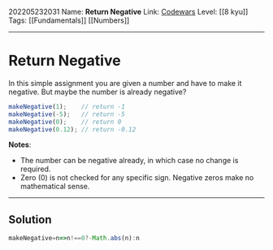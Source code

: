 202205232031
Name:  **Return Negative**
Link: [Codewars](https://www.codewars.com/kata/55685cd7ad70877c23000102)
Level:  [[8 kyu]]
Tags: [[Fundamentals]] [[Numbers]]

---

#   Return Negative

In this simple assignment you are given a number and have to make it negative. But maybe the number is already negative?

``` javascript
makeNegative(1);    // return -1
makeNegative(-5);   // return -5
makeNegative(0);    // return 0
makeNegative(0.12); // return -0.12
```

**Notes**:

-   The number can be negative already, in which case no change is required.
-   Zero (0) is not checked for any specific sign. Negative zeros make no mathematical sense.

---

## Solution

``` javascript
makeNegative=n=>n!==0?-Math.abs(n):n
```
